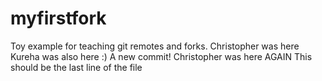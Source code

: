 # myfirstfork
Toy example for teaching git remotes and forks. 
Christopher was here
Kureha was also here :)
A new commit!
Christopher was here AGAIN
This should be the last line of the file
